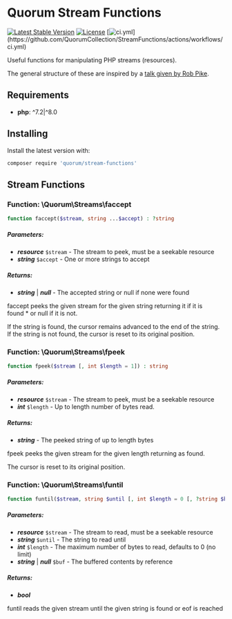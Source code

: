 # Quorum Stream Functions

[![Latest Stable Version](https://poser.pugx.org/quorum/stream-functions/version)](https://packagist.org/packages/quorum/stream-functions)
[![License](https://poser.pugx.org/quorum/stream-functions/license)](https://packagist.org/packages/quorum/stream-functions)
[![ci.yml](https://github.com/QuorumCollection/StreamFunctions/actions/workflows/ci.yml/badge.svg?)](https://github.com/QuorumCollection/StreamFunctions/actions/workflows/ci.yml)


Useful functions for manipulating PHP streams (resources).

The general structure of these are inspired by a [talk given by Rob Pike](https://www.youtube.com/watch?v=HxaD_trXwRE).

## Requirements

- **php**: ^7.2|^8.0

## Installing

Install the latest version with:

```bash
composer require 'quorum/stream-functions'
```

## Stream Functions

### Function: \Quorum\Streams\faccept

```php
function faccept($stream, string ...$accept) : ?string
```

##### Parameters:

- ***resource*** `$stream` - The stream to peek, must be a seekable resource
- ***string*** `$accept` - One or more strings to accept

##### Returns:

- ***string*** | ***null*** - The accepted string or null if none were found

faccept peeks the given stream for the given string returning it if it is  
found * or null if it is not.  
  
If the string is found, the cursor remains advanced to the end of the string.  
If the string is not found, the cursor is reset to its original position.

### Function: \Quorum\Streams\fpeek

```php
function fpeek($stream [, int $length = 1]) : string
```

##### Parameters:

- ***resource*** `$stream` - The stream to peek, must be a seekable resource
- ***int*** `$length` - Up to length number of bytes read.

##### Returns:

- ***string*** - The peeked string of up to length bytes

fpeek peeks the given stream for the given length returning as found.  
  
The cursor is reset to its original position.

### Function: \Quorum\Streams\funtil

```php
function funtil($stream, string $until [, int $length = 0 [, ?string $buf = null]]) : bool
```

##### Parameters:

- ***resource*** `$stream` - The stream to read, must be a seekable resource
- ***string*** `$until` - The string to read until
- ***int*** `$length` - The maximum number of bytes to read, defaults to 0 (no limit)
- ***string*** | ***null*** `$buf` - The buffered contents by reference

##### Returns:

- ***bool***

funtil reads the given stream until the given string is found or eof is reached